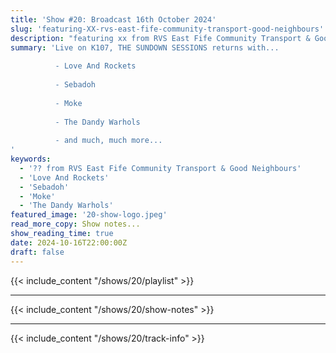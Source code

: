 ```yaml
---
title: 'Show #20: Broadcast 16th October 2024'
slug: 'featuring-XX-rvs-east-fife-community-transport-good-neighbours'
description: "featuring xx from RVS East Fife Community Transport & Good Neighbours"
summary: 'Live on K107, THE SUNDOWN SESSIONS returns with...
 
          - Love And Rockets
                    
          - Sebadoh
          
          - Moke
          
          - The Dandy Warhols
          
          - and much, much more...
'
keywords:
  - '?? from RVS East Fife Community Transport & Good Neighbours'
  - 'Love And Rockets'
  - 'Sebadoh'
  - 'Moke'
  - 'The Dandy Warhols'
featured_image: '20-show-logo.jpeg'
read_more_copy: Show notes...
show_reading_time: true
date: 2024-10-16T22:00:00Z
draft: false
---
```


{{< include_content "/shows/20/playlist" >}}

---

{{< include_content "/shows/20/show-notes" >}}

---

{{< include_content "/shows/20/track-info" >}}
